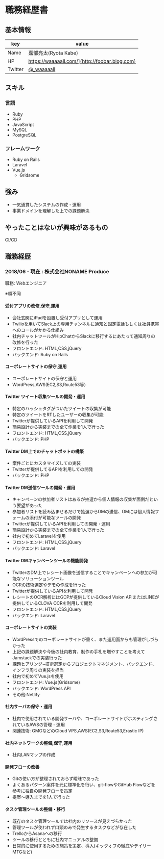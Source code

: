 # 職務経歴書

## 基本情報

|key|value|
|---|-----|
|Name|嘉部亮太(Ryota Kabe)|
|HP|https://waaaaall.com/](http://foobar.blog.com)|
|Twitter|[@_waaaaall](https://twitter.com/_waaaaall)|

## スキル
### 言語
- Ruby
- PHP
- JavaScript
- MySQL
- PostgreSQL

### フレームワーク

- Ruby on Rails
- Laravel
- Vue.js
  - Gridsome

## 強み
- 一気通貫したシステムの作成・運用
- 事業ドメインを理解した上での課題解決

## やったことはないが興味があるもの
CI/CD

## 職務経歴

### 2018/06 - 現在 : 株式会社NONAME Produce

職務: Webエンジニア

※順不同
#### 受付アプリの改修,保守,運用
- 会社玄関にiPadを設置し受付アプリとして運用
- Twilioを用いてSlack上の専用チャンネルに通知と固定電話もしくは社員携帯へのコールがかかる仕組み
- 社内チャットツールがHipChatからSlackに移行するにあたって通知周りの改修を行った
- フロントエンド: HTML,CSS,jQuery
- バックエンド: Ruby on Rails

#### コーポレートサイトの保守,運用
- コーポレートサイトの保守と運用
- WordPress,AWS(EC2,S3,Route53等)

#### Twitter ツイート収集ツールの開発・運用
- 特定のハッシュタグがついたツイートの収集が可能
- 特定のツイートをRTしたユーザーの収集が可能
- Twitterが提供しているAPIを利用して開発
- 簡易設計から実装までの全て作業を1人で行った
- フロントエンド: HTML,CSS,jQuery
- バックエンド: PHP

#### Twitter DM上でのチャットボットの構築
- 案件ごとにカスタマイズしての実装
- Twitterが提供してるAPIを利用しての開発
- バックエンド: PHP

#### Twitter DM送信ツールの開発・運用
- キャンペーンの参加者リストはあるが抽選から個人情報の収集が面倒だという要望があった
- 参加者リストを読み込ませるだけで抽選からDMの送信、DMには個人情報フォームの添付が可能なツールの開発
- Twitterが提供しているAPIを利用しての開発・運用
- 簡易設計から実装までの全て作業を1人で行った
- 社内で初めてLaravelを使用
- フロントエンド: HTML,CSS,jQuery
- バックエンド: Laravel

#### Twitter DMキャンペーンツールの機能開発
- TwitterのDM上でレシート画像を送信することでキャンペーンへの参加が可能なソリューションツール
- OCRの技術選定やデモの作成を行った
- Twitterが提供しているAPIを利用して開発
- レシートのOCR解析にはGCPが提供しているCloud Vision APiまたはLINEが提供しているCLOVA OCRを利用して開発
- フロントエンド: HTML,CSS,jQuery
- バックエンド: Laravel

#### コーポレートサイトの実装
- WordPressでのコーポレートサイトが重く、また運用面からも管理がしづらかった
- 上記の課題解決や今後の社内教育、制作の手札を増やすことを考えてJamstackでの実装行った
- 課題ヒアリング~技術選定からプロジェクトマネジメント、バックエンド、インフラ周りの実装を担当
- 社内で初めてVue.jsを使用
- フロントエンド: Vue.js(Gridsome)
- バックエンド: WordPress API
- その他:Netlify

#### 社内サーバの保守・運用
- 社内で使用されている開発サーバや、コーポレートサイトがホスティングされているAWSの管理・運用
- 関連技術: GMOなどのCloud VPS,AWS(EC2,S3,Route53,Erastic IP)

#### 社内ネットワークの整備,保守,運用
- 社内LANマップの作成

#### 開発フローの改善
- Gitの使い方が整理されておらず曖昧であった
- よくあるパターン案件を元に標準化を行い、git-flowやGitHub Flowなどを参考に独自の開発フローを策定
- 提案～導入までを1人で行った

#### タスク管理ツールの整備・移行
- 既存のタスク管理ツールでは社内のリソースが見えづらかった
- 管理ツールが使われず口頭のみで発生するタスクなどが存在した
- TrelloからAsanaへの移行
- ツールの移行とともに社内マニュアルの整備
- 日常的に使用するための施策を策定、導入(キックオフの徹底やデイリーMTGなど)
